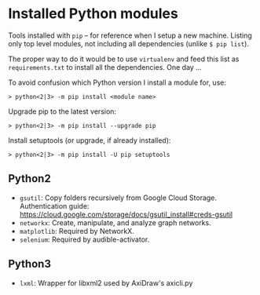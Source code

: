 # Installed Python modules

Tools installed with `pip` – for reference when I setup a new machine. Listing only top level modules, not including all dependencies (unlike `$ pip list`).

The proper way to do it would be to use `virtualenv` and feed this list as `requirements.txt` to install all the dependencies. One day …

To avoid confusion which Python version I install a module for, use:

    > python<2|3> -m pip install <module name>

Upgrade pip to the latest version:

    > python<2|3> -m pip install --upgrade pip

Install setuptools (or upgrade, if already installed):

    > python<2|3> -m pip install -U pip setuptools

## Python2
- `gsutil`: Copy folders recursively from Google Cloud Storage. Authentication guide: https://cloud.google.com/storage/docs/gsutil_install#creds-gsutil
- `networkx`: Create, manipulate, and analyze graph networks.
- `matplotlib`: Required by NetworkX.
- `selenium`: Required by audible-activator.

## Python3
- `lxml`: Wrapper for libxml2 used by AxiDraw's axicli.py
